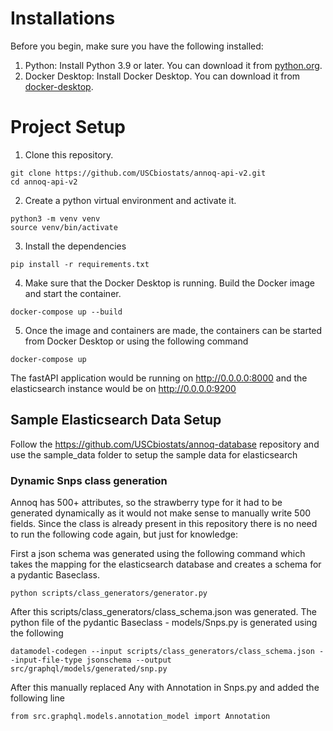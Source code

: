 # Installations 
Before you begin, make sure you have the following installed:
1. Python: Install Python 3.9 or later. You can download it from [python.org](https://www.python.org/downloads/). 
2. Docker Desktop: Install Docker Desktop. You can download it from [docker-desktop](https://www.docker.com/products/docker-desktop/).

# Project Setup
1. Clone this repository.
```
git clone https://github.com/USCbiostats/annoq-api-v2.git
cd annoq-api-v2
```
2. Create a python virtual environment and activate it.
```
python3 -m venv venv
source venv/bin/activate
```
3. Install the dependencies
```
pip install -r requirements.txt
```
4. Make sure that the Docker Desktop is running. Build the Docker image and start the container.
```
docker-compose up --build
```
5. Once the image and containers are made, the containers can be started from Docker Desktop or using the following command 
```
docker-compose up
```
The fastAPI application would be running on http://0.0.0.0:8000 and the elasticsearch instance would be on http://0.0.0.0:9200

## Sample Elasticsearch Data Setup
Follow the https://github.com/USCbiostats/annoq-database repository and use the sample_data folder to setup the sample data for elasticsearch


### Dynamic Snps class generation
Annoq has 500+ attributes, so the strawberry type for it had to be generated dynamically as it would not make sense to manually write 500 fields. Since the class is already present in this repository there is no need to run the following code again, but just for knowledge: 

First a json schema was generated using the following command which takes the mapping for the elasticsearch database and creates a schema for a pydantic Baseclass. 
```
python scripts/class_generators/generator.py
```
After this scripts/class_generators/class_schema.json was generated. The python file of the pydantic Baseclass - models/Snps.py is generated using the following
```
datamodel-codegen --input scripts/class_generators/class_schema.json --input-file-type jsonschema --output src/graphql/models/generated/snp.py
```
After this manually replaced Any with Annotation in Snps.py and added the following line 
```
from src.graphql.models.annotation_model import Annotation
```
